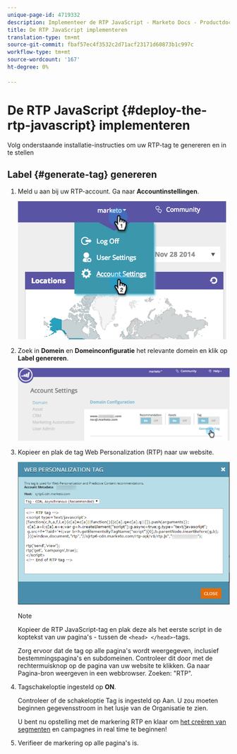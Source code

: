 ```yaml
---
unique-page-id: 4719332
description: Implementeer de RTP JavaScript - Marketo Docs - Productdocumentatie
title: De RTP JavaScript implementeren
translation-type: tm+mt
source-git-commit: fbaf57ec4f3532c2d71acf23171d60873b1c997c
workflow-type: tm+mt
source-wordcount: '167'
ht-degree: 0%

---
```



# De RTP JavaScript {#deploy-the-rtp-javascript} implementeren

Volg onderstaande installatie-instructies om uw RTP-tag te genereren en in te stellen

## Label {#generate-tag} genereren

1. Meld u aan bij uw RTP-account. Ga naar **Accountinstellingen**.

   ![](assets/image2014-12-1-23-3a3-3a12.png)

1. Zoek in **Domein** en **Domeinconfiguratie** het relevante domein en klik op **Label genereren**.

   ![](assets/image2014-12-1-23-3a5-3a35.png)

1. Kopieer en plak de tag Web Personalization (RTP) naar uw website.

   ![](assets/web-personalization-tag.png)

   >[!NOTE]
   >
   >Kopieer de RTP JavaScript-tag en plak deze als het eerste script in de koptekst van uw pagina&#39;s - tussen de `<head> </head>`-tags.

   Zorg ervoor dat de tag op alle pagina&#39;s wordt weergegeven, inclusief bestemmingspagina&#39;s en subdomeinen. Controleer dit door met de rechtermuisknop op de pagina van uw website te klikken. Ga naar Pagina-bron weergeven in een webbrowser. Zoeken: &quot;RTP&quot;.

1. Tagschakeloptie ingesteld op **ON**.

   Controleer of de schakeloptie Tag is ingesteld op Aan. U zou moeten beginnen gegevensstroom in het lusje van de Organisatie te zien.

   U bent nu opstelling met de markering RTP en klaar om [het creëren van segmenten](/help/marketo/product-docs/web-personalization/using-web-segments/create-a-basic-web-segment.md) en campagnes in real time te beginnen!

1. Verifieer de markering op alle pagina&#39;s is.
